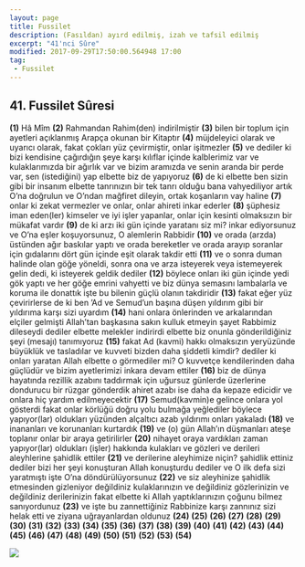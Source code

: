 ```yaml
---
layout: page
title: Fussilet
description: (Fasıldan) ayırd edilmiş, izah ve tafsil edilmiş
excerpt: "41'nci Sûre"
modified: 2017-09-29T17:50:00.564948 17:00
tag: 
 - Fussilet
---
```


## 41. Fussilet Sûresi

**(1)** Hâ Mîm
**(2)** Rahmandan Rahim(den) indirilmiştir
**(3)**  <a title="ع ل م">bilen</a> bir toplum için ayetleri açıklanmış Arapça okunan bir Kitaptır
**(4)** müjdeleyici olarak ve uyarıcı olarak, fakat çokları yüz çevirmiştir, onlar işitmezler
**(5)** ve dediler ki bizi kendisine çağırdığın şeye karşı kılıflar içinde kalblerimiz var ve kulaklarımızda bir ağırlık var ve bizim aramızda ve senin aranda bir perde var, sen (istediğini) yap elbette biz de yapıyoruz
**(6)** de ki elbette ben sizin gibi bir insanım elbette tanrınızın bir tek tanrı olduğu bana vahyediliyor artık O’na doğrulun ve O’ndan mağfiret dileyin, ortak koşanların vay haline
**(7)** onlar ki zekat vermezler ve onlar, onlar ahireti inkar ederler
**(8)** şüphesiz iman eden(ler) kimseler ve iyi işler yapanlar, onlar için kesinti olmaksızın bir mükafat vardır
**(9)** de ki arzı iki gün içinde yaratanı siz mi? inkar ediyorsunuz ve O’na eşler koşuyorsunuz, O alemlerin Rabbidir
**(10)** ve orada (arzda) üstünden ağır baskılar yaptı ve orada bereketler ve orada arayıp soranlar için gıdalarını dört gün içinde eşit olarak takdir etti
**(11)** ve o sonra duman halinde olan göğe yöneldi, sonra ona ve arza isteyerek veya istemeyerek gelin dedi, ki isteyerek geldik dediler
**(12)** böylece onları iki gün içinde yedi gök yaptı ve her göğe emrini vahyetti ve biz dünya semasını lambalarla ve koruma ile donattık işte bu bilenin güçlü olanın takdiridir
**(13)** fakat eğer yüz çevirirlerse de ki ben ’Ad ve Semud’un başına düşen yıldırım gibi bir yıldırıma karşı sizi uyardım
**(14)** hani onlara önlerinden ve arkalarından elçiler gelmişti Allah’tan başkasına sakın kulluk etmeyin şayet Rabbimiz dileseydi dediler elbette melekler indirirdi elbette biz onunla gönderildiğiniz şeyi (mesajı) tanımıyoruz
**(15)** fakat Ad (kavmi) hakkı olmaksızın yeryüzünde büyüklük ve  tasladılar ve kuvveti bizden daha şiddetli kimdir? dediler ki onları yaratan Allah elbette o görmediler mi? O kuvvetçe kendilerinden daha güçlüdür ve bizim ayetlerimizi inkara devam ettiler
**(16)** biz de dünya hayatında rezillik azabını taddırmak için uğursuz günlerde üzerlerine dondurucu bir rüzgar gönderdik ahiret azabı ise daha da kepaze edicidir ve onlara hiç yardım edilmeyecektir
**(17)** Semud(kavmin)e gelince onlara yol gösterdi fakat onlar körlüğü doğru yolu bulmağa yeğlediler böylece yapıyor(lar) oldukları yüzünden alçaltıcı azab yıldırımı onları yakaladı
**(18)** ve inananları ve korunanları kurtardık 
**(19)** ve (o) gün Allah’ın düşmanları ateşe toplanır onlar bir araya getirilirler
**(20)** nihayet oraya vardıkları zaman yapıyor(lar) oldukları (işler) hakkında kulakları ve gözleri ve derileri aleyhlerine şahidlik ettiler
**(21)** ve derilerine aleyhimize niçin? şahidlik ettiniz dediler bizi her şeyi konuşturan Allah konuşturdu dediler ve O ilk defa sizi yaratmıştı işte O’na döndürülüyorsunuz
**(22)** ve siz aleyhinize şahidlik etmesinden gizleniyor değildiniz kulaklarınızın ve değildiniz gözlerinizin ve değildiniz derilerinizin fakat elbette ki Allah yaptıklarınızın çoğunu bilmez sanıyordunuz
**(23)** ve işte bu zannettiğiniz Rabbinize karşı zannınız sizi helak etti ve ziyana uğrayanlardan oldunuz 
**(24)** 
**(25)** 
**(26)** 
**(27)** 
**(28)** 
**(29)** 
**(30)** 
**(31)** 
**(32)** 
**(33)** 
**(34)** 
**(35)** 
**(36)** 
**(37)** 
**(38)** 
**(39)** 
**(40)**
**(41)** 
**(42)** 
**(43)** 
**(44)** 
**(45)** 
**(46)** 
**(47)** 
**(48)** 
**(49)** 
**(50)** 
**(51)** 
**(52)** 
**(53)** 
**(54)** 

![]({{site.url}}/images/altkenar.png)
